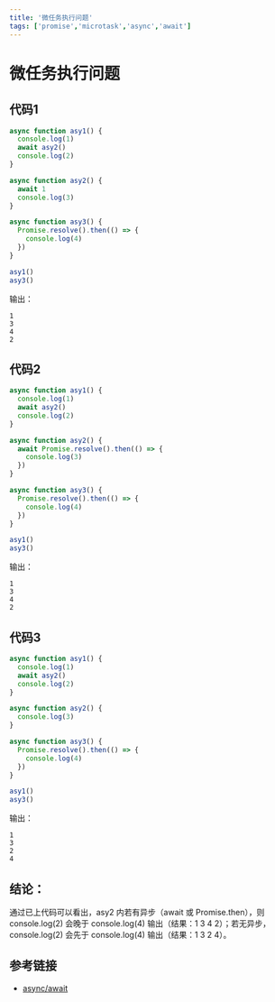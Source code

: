 ```yaml
---
title: '微任务执行问题'
tags: ['promise','microtask','async','await']
---
```


# 微任务执行问题 
## 代码1
```js
async function asy1() {
  console.log(1)
  await asy2()
  console.log(2)
}

async function asy2() {
  await 1
  console.log(3)
}

async function asy3() {
  Promise.resolve().then(() => {
    console.log(4)
  })
}

asy1()
asy3()
```
输出：
```
1
3
4
2
```

## 代码2
```js
async function asy1() {
  console.log(1)
  await asy2()
  console.log(2)
}

async function asy2() {
  await Promise.resolve().then(() => {
    console.log(3)
  })
}

async function asy3() {
  Promise.resolve().then(() => {
    console.log(4)
  })
}

asy1()
asy3()
```
输出：
```
1
3
4
2
```


## 代码3
```js
async function asy1() {
  console.log(1)
  await asy2()
  console.log(2)
}

async function asy2() {
  console.log(3)
}

async function asy3() {
  Promise.resolve().then(() => {
    console.log(4)
  })
}

asy1()
asy3()
```
输出：
```
1
3
2
4
```
## 结论：

通过已上代码可以看出，asy2 内若有异步（await 或 Promise.then），则 console.log(2) 会晚于 console.log(4) 输出（结果：1 3 4 2）；若无异步，console.log(2) 会先于 console.log(4) 输出（结果：1 3 2 4）。

## 参考链接
- [async/await](https://developer.mozilla.org/zh-CN/docs/Web/JavaScript/Reference/Statements/async_function)
